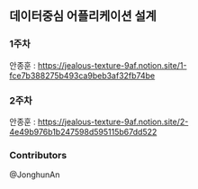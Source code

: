 ## 데이터중심 어플리케이션 설계

### 1주차
안종훈 : https://jealous-texture-9af.notion.site/1-fce7b388275b493ca9beb3af32fb74be

### 2주차
안종훈 :  https://jealous-texture-9af.notion.site/2-4e49b976b1b247598d595115b67dd522


### Contributors
@JonghunAn
